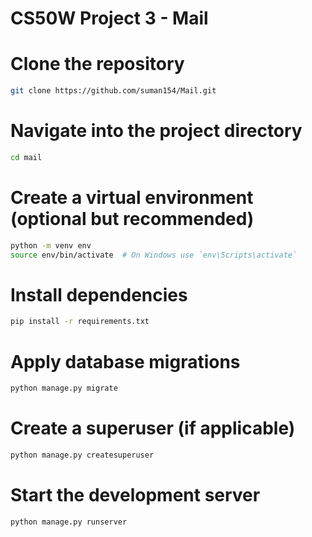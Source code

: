 # CS50W Project 3 - Mail
# Clone the repository
```sh
git clone https://github.com/suman154/Mail.git
```

# Navigate into the project directory
```sh
cd mail
```

# Create a virtual environment (optional but recommended)
```sh
python -m venv env
source env/bin/activate  # On Windows use `env\Scripts\activate`
```

# Install dependencies
```sh
pip install -r requirements.txt
```

# Apply database migrations
```sh
python manage.py migrate
```

# Create a superuser (if applicable)
```sh
python manage.py createsuperuser
```

# Start the development server
```sh
python manage.py runserver
```


